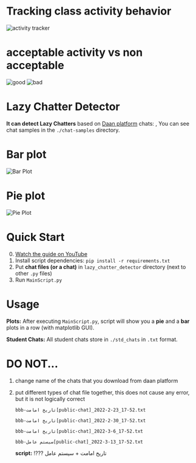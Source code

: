 
# Tracking class activity behavior
![activity tracker](https://s23.picofile.com/file/8448317118/activity.png)
# acceptable activity vs non acceptable 
![good](https://s22.picofile.com/file/8448341534/goodact.png)
![bad](https://s22.picofile.com/file/8448341426/badactivity.png)
                     

# Lazy Chatter Detector
**It can detect Lazy Chatters** 
based on [Daan platform](https://daan.ir/) chats:  , You can see chat samples in the `./chat-samples` directory.
# Bar plot
![Bar Plot](https://s22.picofile.com/file/8447995900/tebar.png)
# Pie plot
![Pie Plot](https://s23.picofile.com/file/8447995918/tepie.png)

# Quick Start
0. [Watch the guide on YouTube](https://youtu.be/pPJ-NBAdNGA)
1. Install script dependencies: `pip install -r requirements.txt`
2. Put **chat files (or a chat)** in `lazy_chatter_detector` directory (next to other `.py` files)
3. Run `MainScript.py`

# Usage

**Plots:** After executing `MainScript.py`, script will show you a **pie** and a **bar** plots in a row (with matplotlib GUI).

**Student Chats:** All student chats store in `./std_chats` in `.txt` format.

# DO NOT...

1. change name of the chats that you download from daan platform
2. put different types of chat file together, this does not cause any error, but it is not logically correct

   `bbb-تاریخ امامت[public-chat]_2022-2-23_17-52.txt`

   `bbb-تاریخ امامت[public-chat]_2022-2-30_17-52.txt`

   `bbb-تاریخ امامت[public-chat]_2022-3-6_17-52.txt`

   `bbb-سیستم عامل[public-chat]_2022-3-13_17-52.txt`

   **script:** !??? تاریخ امامت + سیستم عامل

